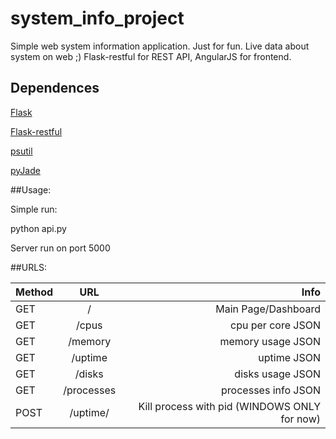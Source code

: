 # system_info_project
Simple web system information application. Just for fun. 
Live data about system on web ;)
Flask-restful for REST API, AngularJS for frontend.

## Dependences
[Flask](http://flask.pocoo.org/)

[Flask-restful](http://flask-restful-cn.readthedocs.org/en/0.3.4/index.html)

[psutil](https://github.com/giampaolo/psutil)

[pyJade](https://github.com/syrusakbary/pyjade)



##Usage:

Simple run:

python api.py

Server run on port 5000

##URLS:

| Method        | URL           | Info  |
| ------------- |:-------------:| -----:|
| GET           | /             | Main Page/Dashboard|
| GET           | /cpus         | cpu per core JSON |
| GET           | /memory       | memory usage JSON |
| GET           | /uptime       | uptime JSON |
| GET           | /disks        | disks usage JSON |
| GET           | /processes    | processes info JSON |
| POST          | /uptime/<pid> | Kill process with pid (WINDOWS ONLY for now)|



